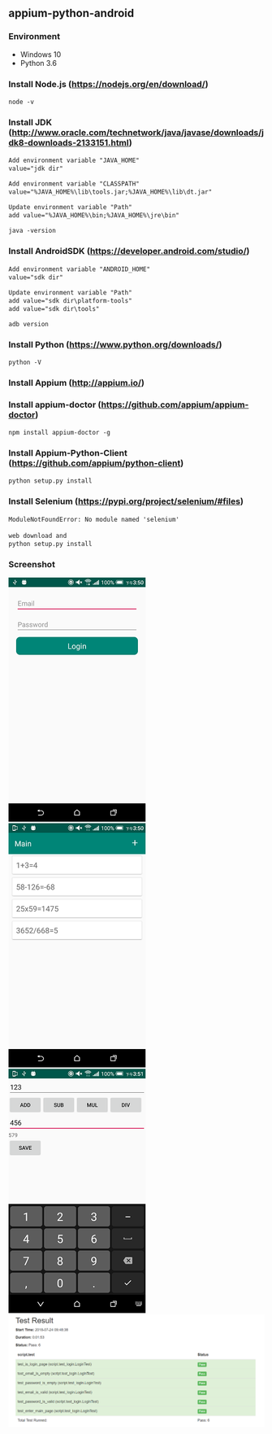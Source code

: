 ## appium-python-android

### Environment
* Windows 10
* Python 3.6

### Install Node.js (https://nodejs.org/en/download/)
```
node -v
```
### Install JDK (http://www.oracle.com/technetwork/java/javase/downloads/jdk8-downloads-2133151.html)
```
Add environment variable "JAVA_HOME"
value="jdk dir"
```
```
Add environment variable "CLASSPATH"
value="%JAVA_HOME%\lib\tools.jar;%JAVA_HOME%\lib\dt.jar"
```
```
Update environment variable "Path"
add value="%JAVA_HOME%\bin;%JAVA_HOME%\jre\bin"
```
```
java -version
```
### Install AndroidSDK (https://developer.android.com/studio/)
```
Add environment variable "ANDROID_HOME"
value="sdk dir"
```
```
Update environment variable "Path"
add value="sdk dir\platform-tools"
add value="sdk dir\tools"
```
```
adb version
```
### Install Python (https://www.python.org/downloads/)
```
python -V
```
### Install Appium (http://appium.io/)

### Install appium-doctor (https://github.com/appium/appium-doctor)
```
npm install appium-doctor -g
```
### Install Appium-Python-Client (https://github.com/appium/python-client)
```
python setup.py install
```
### Install Selenium (https://pypi.org/project/selenium/#files)
```
ModuleNotFoundError: No module named 'selenium'

web download and
python setup.py install
```

### Screenshot
![sc1](screenshot/sc_login.png)
![sc2](screenshot/sc_main.png)
![sc3](screenshot/sc_calculator.png)
![sc4](screenshot/sc_result.png)